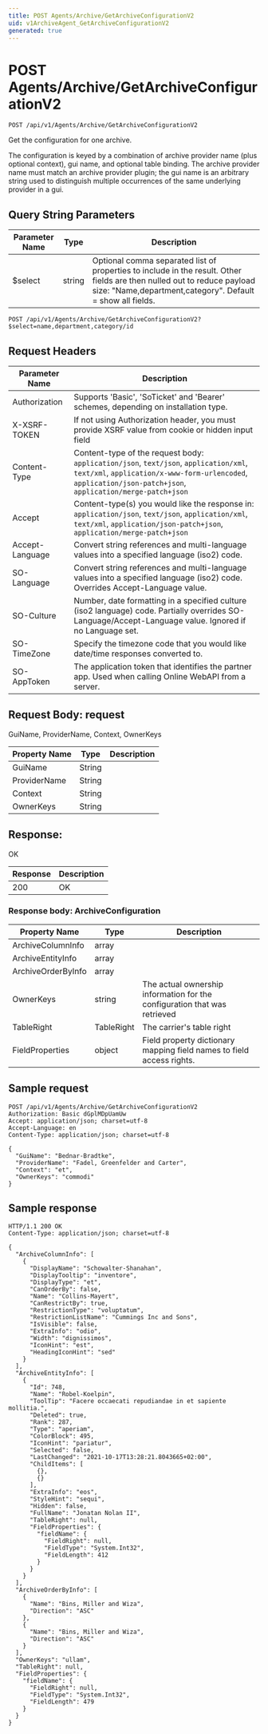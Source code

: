```yaml
---
title: POST Agents/Archive/GetArchiveConfigurationV2
uid: v1ArchiveAgent_GetArchiveConfigurationV2
generated: true
---
```


# POST Agents/Archive/GetArchiveConfigurationV2

```http
POST /api/v1/Agents/Archive/GetArchiveConfigurationV2
```

Get the configuration for one archive.


The configuration is keyed by a combination of archive provider name (plus optional context), gui name, and optional table binding. The archive provider name must match an archive provider plugin; the gui name is an arbitrary string used to distinguish multiple occurrences of the same underlying provider in a gui.






## Query String Parameters

| Parameter Name | Type |  Description |
|----------------|------|--------------|
| $select | string |  Optional comma separated list of properties to include in the result. Other fields are then nulled out to reduce payload size: "Name,department,category". Default = show all fields. |

```http
POST /api/v1/Agents/Archive/GetArchiveConfigurationV2?$select=name,department,category/id
```


## Request Headers

| Parameter Name | Description |
|----------------|-------------|
| Authorization  | Supports 'Basic', 'SoTicket' and 'Bearer' schemes, depending on installation type. |
| X-XSRF-TOKEN   | If not using Authorization header, you must provide XSRF value from cookie or hidden input field |
| Content-Type | Content-type of the request body: `application/json`, `text/json`, `application/xml`, `text/xml`, `application/x-www-form-urlencoded`, `application/json-patch+json`, `application/merge-patch+json` |
| Accept         | Content-type(s) you would like the response in: `application/json`, `text/json`, `application/xml`, `text/xml`, `application/json-patch+json`, `application/merge-patch+json` |
| Accept-Language | Convert string references and multi-language values into a specified language (iso2) code. |
| SO-Language | Convert string references and multi-language values into a specified language (iso2) code. Overrides Accept-Language value. |
| SO-Culture | Number, date formatting in a specified culture (iso2 language) code. Partially overrides SO-Language/Accept-Language value. Ignored if no Language set. |
| SO-TimeZone | Specify the timezone code that you would like date/time responses converted to. |
| SO-AppToken | The application token that identifies the partner app. Used when calling Online WebAPI from a server. |

## Request Body: request 

GuiName, ProviderName, Context, OwnerKeys 

| Property Name | Type |  Description |
|----------------|------|--------------|
| GuiName | String |  |
| ProviderName | String |  |
| Context | String |  |
| OwnerKeys | String |  |

## Response:

OK

| Response | Description |
|----------------|-------------|
| 200 | OK |

### Response body: ArchiveConfiguration

| Property Name | Type |  Description |
|----------------|------|--------------|
| ArchiveColumnInfo | array |  |
| ArchiveEntityInfo | array |  |
| ArchiveOrderByInfo | array |  |
| OwnerKeys | string | The actual ownership information for the configuration that was retrieved |
| TableRight | TableRight | The carrier's table right |
| FieldProperties | object | Field property dictionary mapping field names to field access rights. |

## Sample request

```http!
POST /api/v1/Agents/Archive/GetArchiveConfigurationV2
Authorization: Basic dGplMDpUamUw
Accept: application/json; charset=utf-8
Accept-Language: en
Content-Type: application/json; charset=utf-8

{
  "GuiName": "Bednar-Bradtke",
  "ProviderName": "Fadel, Greenfelder and Carter",
  "Context": "et",
  "OwnerKeys": "commodi"
}
```

## Sample response

```http_
HTTP/1.1 200 OK
Content-Type: application/json; charset=utf-8

{
  "ArchiveColumnInfo": [
    {
      "DisplayName": "Schowalter-Shanahan",
      "DisplayTooltip": "inventore",
      "DisplayType": "et",
      "CanOrderBy": false,
      "Name": "Collins-Mayert",
      "CanRestrictBy": true,
      "RestrictionType": "voluptatum",
      "RestrictionListName": "Cummings Inc and Sons",
      "IsVisible": false,
      "ExtraInfo": "odio",
      "Width": "dignissimos",
      "IconHint": "est",
      "HeadingIconHint": "sed"
    }
  ],
  "ArchiveEntityInfo": [
    {
      "Id": 748,
      "Name": "Robel-Koelpin",
      "ToolTip": "Facere occaecati repudiandae in et sapiente mollitia.",
      "Deleted": true,
      "Rank": 287,
      "Type": "aperiam",
      "ColorBlock": 495,
      "IconHint": "pariatur",
      "Selected": false,
      "LastChanged": "2021-10-17T13:28:21.8043665+02:00",
      "ChildItems": [
        {},
        {}
      ],
      "ExtraInfo": "eos",
      "StyleHint": "sequi",
      "Hidden": false,
      "FullName": "Jonatan Nolan II",
      "TableRight": null,
      "FieldProperties": {
        "fieldName": {
          "FieldRight": null,
          "FieldType": "System.Int32",
          "FieldLength": 412
        }
      }
    }
  ],
  "ArchiveOrderByInfo": [
    {
      "Name": "Bins, Miller and Wiza",
      "Direction": "ASC"
    },
    {
      "Name": "Bins, Miller and Wiza",
      "Direction": "ASC"
    }
  ],
  "OwnerKeys": "ullam",
  "TableRight": null,
  "FieldProperties": {
    "fieldName": {
      "FieldRight": null,
      "FieldType": "System.Int32",
      "FieldLength": 479
    }
  }
}
```